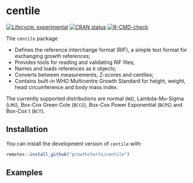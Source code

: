 
<!-- README.md is generated from README.Rmd. Please edit that file -->

# centile

<!-- badges: start -->

[![Lifecycle:
experimental](https://img.shields.io/badge/lifecycle-experimental-orange.svg)](https://www.tidyverse.org/lifecycle/#experimental)
[![CRAN
status](https://www.r-pkg.org/badges/version/centile)](https://CRAN.R-project.org/package=centile)
[![R-CMD-check](https://github.com/growthcharts/centile/actions/workflows/R-CMD-check.yaml/badge.svg)](https://github.com/growthcharts/centile/actions/workflows/R-CMD-check.yaml)
<!-- badges: end -->

The `centile` package

- Defines the reference interchange format (RIF), a simple text format
  for exchanging growth references;
- Provides tools for reading and validating RIF files;
- Names and loads references as `R` objects;
- Converts between measurements, Z-scores and centiles;
- Contains built-in WHO Multicentre Growth Standard for height, weight,
  head circumference and body mass index.

The currently supported distributions are normal (`NO`), Lambda-Mu-Sigma
(`LMS`), Box-Cox Green Cole (`BCCG`), Box-Cox Power Exponential (`BCPE`)
and Box-Cox t (`BCT`).

## Installation

You can install the development version of `centile` with:

``` r
remotes::install_github("growthcharts/centile")
```

## Examples

